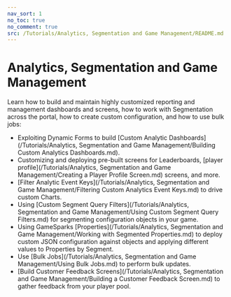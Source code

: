 ```yaml
---
nav_sort: 1
no_toc: true
no_comment: true
src: /Tutorials/Analytics, Segmentation and Game Management/README.md
---
```


# Analytics, Segmentation and Game Management

Learn how to build and maintain highly customized reporting and management dashboards and screens, how to work with Segmentation across the portal, how to create custom configuration, and how to use bulk jobs:
* Exploiting Dynamic Forms to build [Custom Analytic Dashboards](/Tutorials/Analytics, Segmentation and Game Management/Building Custom Analytics Dashboards.md).
* Customizing and deploying pre-built screens for Leaderboards, [player profile](/Tutorials/Analytics, Segmentation and Game Management/Creating a Player Profile Screen.md) screens, and more.
* [Filter Analytic Event Keys](/Tutorials/Analytics, Segmentation and Game Management/Filtering Custom Analytics Event Keys.md) to drive custom Charts.
* Using [Custom Segment Query Filters](/Tutorials/Analytics, Segmentation and Game Management/Using Custom Segment Query Filters.md) for segmenting configuration objects in your game.
* Using GameSparks [Properties](/Tutorials/Analytics, Segmentation and Game Management/Working with Segmented Properties.md) to deploy custom JSON configuration against objects and applying different values to Properties by Segment.
* Use [Bulk Jobs](/Tutorials/Analytics, Segmentation and Game Management/Using Bulk Jobs.md) to perform bulk updates.
* [Build Customer Feedback Screens](/Tutorials/Analytics, Segmentation and Game Management/Building a Customer Feedback Screen.md) to gather feedback from your player pool.
